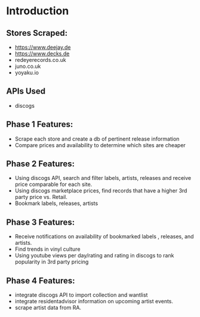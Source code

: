 # Introduction

## Stores Scraped:
* https://www.deejay.de
* https://www.decks.de
* redeyerecords.co.uk
* juno.co.uk
* yoyaku.io

## APIs Used
* discogs

## Phase 1 Features:
* Scrape each store and create a db of pertinent release information
* Compare prices and availability to determine which sites are cheaper

## Phase 2 Features:
* Using discogs API, search and filter labels, artists, releases and receive price comparable for each site.
* Using discogs marketplace prices, find records that have a higher 3rd party price vs. Retail.
* Bookmark labels, releases, artists

## Phase 3 Features:
* Receive notifications on availability of bookmarked labels , releases, and artists.
* Find trends in vinyl culture
* Using youtube views per day/rating and rating in discogs to rank popularity in 3rd party pricing

## Phase 4 Features:
* integrate discogs API to import collection and wantlist
* integrate residentadvisor information on upcoming artist events.
* scrape artist data from RA.
